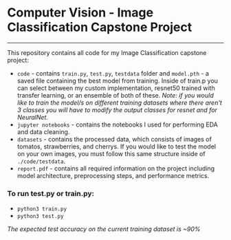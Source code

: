 # Computer Vision - Image Classification Capstone Project
* * *
This repository contains all code for my Image Classification capstone project:
- `code` - contains `train.py`, `test.py`, `testdata` folder and `model.pth` - a saved file containing the best model from training. Inside of train.p you can select between my custom implementation, resnet50 trained with transfer learning, or an ensemble of both of these. *Note: if you would like to train the model/s on different training datasets where there aren't 3 classes you will have to modify the output classes for resnet and for NeuralNet.*
- `jupyter notebooks` - contains the notebooks I used for performing EDA and data cleaning.
- `datasets` - contains the processed data, which consists of images of tomatos, strawberries, and cherrys. If you would like to test the model on your own images, you must follow this same structure inside of `./code/testdata`.
- `report.pdf` - contains all required information on the project including model architecture, preprocessing steps, and performance metrics.

### To run test.py or train.py:
- `python3 train.py`
- `python3 test.py`

*The expected test accuracy on the current training dataset is ~90%*
